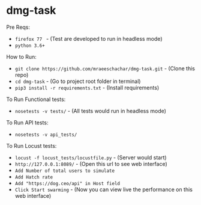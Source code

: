 # dmg-task

Pre Reqs:
- ``firefox 77 `` - (Test are developed to run in headless mode)
- ``python 3.6+`` 

How to Run:
- ``git clone https://github.com/mraeeschachar/dmg-task.git`` - (Clone this repo)
- ``cd dmg-task`` - (Go to project root folder in terminal)
- ``pip3 install -r requirements.txt`` - (Install requirements)

To Run Functional tests:
- ``nosetests -v tests/`` - (All tests would run in headless mode)

To Run API tests:
- ``nosetests -v api_tests/`` 

To Run Locust tests: 
- ``locust -f locust_tests/locustfile.py`` - (Server would start)
- ``http://127.0.0.1:8089/`` - (Open this url to see web interface)
- ``Add Number of total users to simulate``
- ``Add Hatch rate``
- ``Add "https://dog.ceo/api" in Host field``
- ``Click Start swarming`` - (Now you can view live the performance on this web interface)
